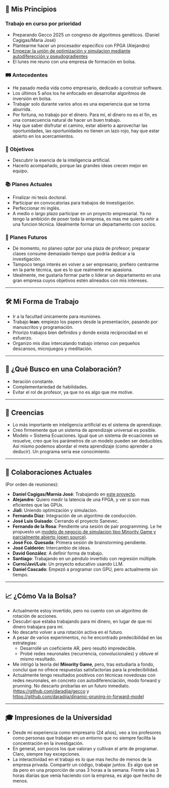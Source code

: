 ## 🌟 Mis Principios  

### Trabajo en curso por prioridad
- Preparando Gecco 2025 un congreso de algoritmos genéticos. (Daniel Cagigas/Maria José)
- Plantearme hacer un procesador especifico con FPGA (Alejandro)
- [Empezar la unión de optimización y simulacion mediante autodiferección y pseudogradientes](https://github.com/daradija/jiali25/)
- El lunes me reuno con una empresa de formación en bolsa.

### 🛤️ Antecedentes  
- He pasado media vida como empresario, dedicado a construir software.  
- Los últimos 5 años los he enfocado en desarrollar algoritmos de inversión en bolsa.  
- Trabajar solo durante varios años es una experiencia que se torna aburrida.  
- Por fortuna, no trabajo por el dinero. Para mí, el dinero no es el fin, es una consecuencia natural de hacer un buen trabajo.
- Hay que saber disfrutar el camino, estar abierto a aprovechar las oportunidades, las oportunidades no tienen un lazo rojo, hay que estar abierto en los acercamientos.

### 🎯 Objetivos  
- Descubrir la esencia de la inteligencia artificial.  
- Hacerlo acompañado, porque las grandes ideas crecen mejor en equipo.  

### 📚 Planes Actuales  
- Finalizar mi tesis doctoral.  
- Participar en convocatorias para trabajos de investigación.  
- Perfeccionar mi inglés.
- A medio o largo plazo participar en un proyecto empresarial. Ya no tengo la ambición de poser toda la empresa, es mas me quiero ceñir a una funcion técnica. Idealmente formar un departamento con socios.

### 🔮 Planes Futuros  
- De momento, no planeo optar por una plaza de profesor; preparar clases consume demasiado tiempo que podría dedicar a la investigación.  
- Tampoco tengo interés en volver a ser empresario; prefiero centrarme en la parte técnica, que es lo que realmente me apasiona.  
- Idealmente, me gustaría formar parte o liderar un departamento en una gran empresa cuyos objetivos estén alineados con mis intereses.  

---

## 🛠️ Mi Forma de Trabajo  
- Ir a la facultad únicamente para reuniones.  
- Trabajo **lean**: empiezo los papers desde la presentación, pasando por manuscritos y programación.  
- Priorizo trabajos bien definidos y donde exista reciprocidad en el esfuerzo.  
- Organizo mis días intercalando trabajo intenso con pequeños descansos, microjuegos y meditación.  

---

## 🤝 ¿Qué Busco en una Colaboración?  
- Iteración constante.  
- Complementariedad de habilidades.  
- Evitar el rol de profesor, ya que no es algo que me motive.  

---

## 💭 Creencias  
- Lo más importante en inteligencia artificial es el sistema de aprendizaje.  
- Creo firmemente que un sistema de aprendizaje universal es posible.
- Modelo = Sistema Ecuaciones. Igual que un sistema de ecuaciones se resuelve, creo que los parámetros de un modelo pueden ser deducibles. Así mismo podemos abordar el meta aprendizaje (como aprender a deducir). Un programa sería ese conocimiento.   

---

## 🔗 Colaboraciones Actuales  
(Por orden de reuniones):  
- **Daniel Cagigas/Marnía José**: Trabajando en [este proyecto](https://github.com/daradija/gecco).
- **Alejandro**: Quiero medir la latencia de una FPGA, y ver si son mas eficientes que las GPUs.
- **Jiali**: Uniendo optimización y simulacion.
- **Fernando Díaz**: Integración de un algoritmo de conducción.  
- **José Luis Guisado**: Cerrando el proyecto Sanevec.  
- **Fernando de la Rosa**: Pendiente una sesión de pair programming. Le he propuesto un [modelo de negocio de simulacion tipo Minority Game y parcialmente abierto (open source)](https://github.com/daradija/rosrag).  
- **José Fco. Quesada**: Primera sesión de brainstorming pendiente.  
- **José Calderón**: Intercambio de ideas.  
- **David González**: A definir forma de trabajo.  
- **Santiago**: Trabajando en un péndulo invertido con regresión múltiple.  
- **Curro/Javi/Luis**: Un proyecto educativo usando LLM.
- **Daniel Cascado**: Empezó a programar con GPU, pero actualmente sin tiempo.  

---

## 📈 ¿Cómo Va la Bolsa?  
- Actualmente estoy invertido, pero no cuento con un algoritmo de rotación de acciones.  
- Descubrí que estaba trabajando para mi dinero, en lugar de que mi dinero trabajara para mí.  
- No descarto volver a una rotación activa en el futuro.  
- A pesar de varios experimentos, no he encontrado predecibilidad en las estrategias:  
  - Desarrollé un coeficiente AR, pero resultó impredecible.  
  - Probé redes neuronales (recurrencia, convolucionales) y obtuve el mismo resultado.  
- Me intrigó la teoría del **Minority Game**, pero, tras estudiarla a fondo, concluí que no ofrece respuestas satisfactorias para la predecibilidad.
- Actualmente tengo resultados positivos con técnicas novedosas con redes neuronales, en concreto con autodiferenciación, modo forward y prunning. No descarto probarlas en un futuro inmediato. (https://github.com/daradija/gecco y https://github.com/daradija/dinamic-pruning-in-forward-mode)

---

## 🎓 Impresiones de la Universidad  
- Desde mi experiencia como empresario (24 años), veo a los profesores como personas que trabajan en un entorno que no siempre facilita la concentración en la investigación.  
- En general, son pocos los que valoran y cultivan el arte de programar. Claro, siempre hay excepciones.
- La interactividad en el trabajo es lo que mas hecho de menos de la empresa privada. Compartir un código, trabajar juntos. Es algo que se da pero en una proporción de unas 3 horas a la semana. Frente a las 3 horas diarias que venía haciendo con la empresa, es algo que hecho de menos.  
